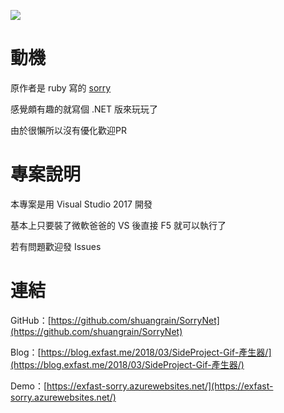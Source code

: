 ![](https://blog.exfast.me/images/custom/05da1053-9aea-4aae-9a15-56cbccc0ee88.gif)


# 動機

原作者是 ruby 寫的 [sorry](https://github.com/xtyxtyx/sorry)

感覺頗有趣的就寫個 .NET 版來玩玩了

由於很懶所以沒有優化歡迎PR

# 專案說明

本專案是用 Visual Studio 2017 開發

基本上只要裝了微軟爸爸的 VS 後直接 F5 就可以執行了

若有問題歡迎發 Issues

# 連結

GitHub：[https://github.com/shuangrain/SorryNet](https://github.com/shuangrain/SorryNet)

Blog：[https://blog.exfast.me/2018/03/SideProject-Gif-產生器/](https://blog.exfast.me/2018/03/SideProject-Gif-產生器/)

Demo：[https://exfast-sorry.azurewebsites.net/](https://exfast-sorry.azurewebsites.net/)
